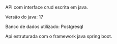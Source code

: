 API com interface crud escrita em java.


Versão do java: 17

Banco de dados utilizado: Postgresql

Api estruturada com o framework java spring boot.

